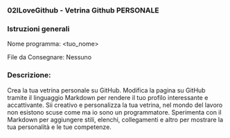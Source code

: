 ### 02ILoveGithub - Vetrina Github **PERSONALE**
### Istruzioni generali

Nome programma: <tuo_nome>

File da Consegnare: Nessuno

### Descrizione:

Crea la tua vetrina personale su GitHub. Modifica la pagina su GitHub tramite il linguaggio Markdown per rendere il tuo profilo interessante e accattivante. Sii creativo e personalizza la tua vetrina, nel mondo del lavoro non esistono scuse come ma io sono un programmatore. Sperimenta con il Markdown per aggiungere stili, elenchi, collegamenti e altro per mostrare la tua personalità e le tue competenze.
